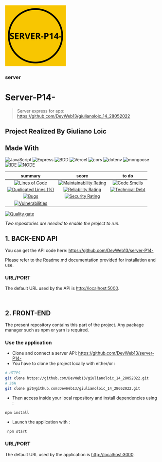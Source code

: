 <p>
  <a href="" rel="noopener">
 <img width=200px height=200px src="https://github.com/DevWeb13/server-P14-/blob/master/img/logo-readme.png" alt="Project logo"></a>
</p>

<h3>server</h3>

<div>

# Server-P14-

> Server express for app: https://github.com/DevWeb13/giulianoloic_14_28052022

## Project Realized By Giuliano Loic

## Made With

![JavaScript](https://img.shields.io/badge/Language-JS-yellow) ![Express](https://img.shields.io/badge/Framework-Express-blue) ![BDD](https://img.shields.io/badge/BDD-MongoDb-ff69b4) ![Vercel](https://img.shields.io/badge/Deploy-Vercel-black) ![cors](https://img.shields.io/badge/Library-cors-blueviolet) ![dotenv](https://img.shields.io/badge/Library-dotenv-blueviolet) ![mongoose](https://img.shields.io/badge/Library-mongoose-blueviolet) ![IDE](https://img.shields.io/badge/IDE-VsCode-blue) ![NODE](https://img.shields.io/badge/Node-v16.13.0-ff69b4) 

</div> 

|                                                                                                              summary                                                                                                               |                                                                                                           score                                                                                                            |                                                                                                      to do                                                                                                      |
| :--------------------------------------------------------------------------------------------------------------------------------------------------------------------------------------------------------------------------------: | :------------------------------------------------------------------------------------------------------------------------------------------------------------------------------------------------------------------------: | :-------------------------------------------------------------------------------------------------------------------------------------------------------------------------------------------------------------: |
|              [![Lines of Code](https://sonarcloud.io/api/project_badges/measure?project=DevWeb13_server-P14-&metric=ncloc)](https://sonarcloud.io/summary/new_code?id=DevWeb13_server-P14-)              |  [![Maintainability Rating](https://sonarcloud.io/api/project_badges/measure?project=DevWeb13_server-P14-&metric=sqale_rating)](https://sonarcloud.io/summary/new_code?id=DevWeb13_server-P14-)  |  [![Code Smells](https://sonarcloud.io/api/project_badges/measure?project=DevWeb13_server-P14-&metric=code_smells)](https://sonarcloud.io/summary/new_code?id=DevWeb13_server-P14-)   |
| [![Duplicated Lines (%)](https://sonarcloud.io/api/project_badges/measure?project=DevWeb13_server-P14-&metric=duplicated_lines_density)](https://sonarcloud.io/summary/new_code?id=DevWeb13_server-P14-) | [![Reliability Rating](https://sonarcloud.io/api/project_badges/measure?project=DevWeb13_server-P14-&metric=reliability_rating)](https://sonarcloud.io/summary/new_code?id=DevWeb13_server-P14-) | [![Technical Debt](https://sonarcloud.io/api/project_badges/measure?project=DevWeb13_server-P14-&metric=sqale_index)](https://sonarcloud.io/summary/new_code?id=DevWeb13_server-P14-) |
|                   [![Bugs](https://sonarcloud.io/api/project_badges/measure?project=DevWeb13_server-P14-&metric=bugs)](https://sonarcloud.io/summary/new_code?id=DevWeb13_giulianoloic_14_28052022)                   |    [![Security Rating](https://sonarcloud.io/api/project_badges/measure?project=DevWeb13_giulianoloic_14_28052022&metric=security_rating)](https://sonarcloud.io/summary/new_code?id=DevWeb13_giulianoloic_14_28052022)    |                                                                                                                                                                                                                 |
|        [![Vulnerabilities](https://sonarcloud.io/api/project_badges/measure?project=DevWeb13_giulianoloic_14_28052022&metric=vulnerabilities)](https://sonarcloud.io/summary/new_code?id=DevWeb13_giulianoloic_14_28052022)        |                                                                                                                                                                                                                            |

[![Quality gate](https://sonarcloud.io/api/project_badges/quality_gate?project=DevWeb13_giulianoloic_14_28052022)](https://sonarcloud.io/summary/new_code?id=DevWeb13_giulianoloic_14_28052022)

*Two repositories are needed to enable the project to run:*


## 1. BACK-END API

You can get the API code here: <https://github.com/DevWeb13/server-P14->

Please refer to the Readme.md documentation provided for installation and use.

### URL/PORT

The default URL used by the API is <http://localhost:5000>.

&nbsp;

## 2. FRONT-END

The present repository contains this part of the project. Any package manager such as npm or yarn is required.




### Use the application

* Clone and connect a server API: <https://github.com/DevWeb13/server-P14->
* You have to clone the project locally with either/or :

```bash
# HTTPS
git clone https://github.com/DevWeb13/giulianoloic_14_28052022.git
# SSH
git clone git@github.com:DevWeb13/giulianoloic_14_28052022.git
```

* Then access inside your local repository and install dependencies using :

```bash
npm install
```

* Launch the application with :

```bash
 npm start
 ```


### URL/PORT

The default URL used by the application is <http://localhost:3000>.

&nbsp;






